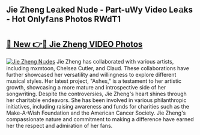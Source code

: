 ## Jie Zheng Le𝚊ked N𝚞de - Part-uWy Video Le𝚊ks - Hot Onlyf𝚊ns Photos RWdT1

# <h2><a href="http://ab53527.deff.icu/?id=Jie+Zheng">🔗 New 👉🔴 Jie Zheng VIDEO Photos</a></h2>

[![Jie Zheng N𝚞des](https://i.imgur.com/rIISA9y.gif)](http://ab53527.deff.icu/?id=Jie+Zheng)
Jie Zheng has collaborated with various artists, including mxmtoon, Chelsea Cutler, and Claud. These collaborations have further showcased her versatility and willingness to explore different musical styles. Her latest project, "Ashes," is a testament to her artistic growth, showcasing a more mature and introspective side of her songwriting. Despite the controversies, Jie Zheng's heart shines through her charitable endeavors. She has been involved in various philanthropic initiatives, including raising awareness and funds for charities such as the Make-A-Wish Foundation and the American Cancer Society. Jie Zheng's compassionate nature and commitment to making a difference have earned her the respect and admiration of her fans.
